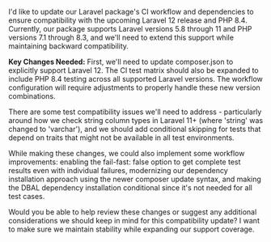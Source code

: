 
I'd like to update our Laravel package's CI workflow and dependencies to ensure compatibility with the upcoming Laravel 12 release and PHP 8.4. Currently, our package supports Laravel versions 5.8 through 11 and PHP versions 7.1 through 8.3, and we'll need to extend this support while maintaining backward compatibility.

**Key Changes Needed:**
First, we'll need to update composer.json to explicitly support Laravel 12. The CI test matrix should also be expanded to include PHP 8.4 testing across all supported Laravel versions. The workflow configuration will require adjustments to properly handle these new version combinations.

There are some test compatibility issues we'll need to address - particularly around how we check string column types in Laravel 11+ (where 'string' was changed to 'varchar'), and we should add conditional skipping for tests that depend on traits that might not be available in all test environments.

While making these changes, we could also implement some workflow improvements: enabling the fail-fast: false option to get complete test results even with individual failures, modernizing our dependency installation approach using the newer composer update syntax, and making the DBAL dependency installation conditional since it's not needed for all test cases.

Would you be able to help review these changes or suggest any additional considerations we should keep in mind for this compatibility update? I want to make sure we maintain stability while expanding our support coverage.
